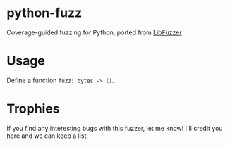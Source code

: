 # python-fuzz
Coverage-guided fuzzing for Python, ported from [LibFuzzer](https://llvm.org/docs/LibFuzzer.html)

# Usage

Define a function `fuzz: bytes -> ()`.

# Trophies

If you find any interesting bugs with this fuzzer, let me know!
I'll credit you here and we can keep a list.
